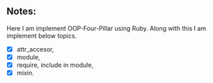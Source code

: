 ## Notes:
Here I am implement OOP-Four-Pillar using Ruby. Along with this I am implement below topics.

- [X] attr_accesor, 
- [X] module,
- [X] require, include in module,
- [X] mixin.
